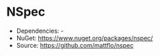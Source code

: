 # NSpec

* Dependencies: -
* NuGet: https://www.nuget.org/packages/nspec/
* Source: https://github.com/mattflo/nspec
